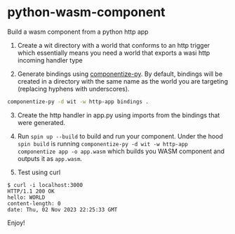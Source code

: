 # python-wasm-component

Build a wasm component from a python http app

1. Create a wit directory with a world that conforms to an http trigger which essentially means you need a world that exports
a wasi http incoming handler type

2. Generate bindings using [componentize-py](https://github.com/bytecodealliance/componentize-py). By default, bindings will be created in a directory with the same name as the world you are targeting (replacing hyphens with underscores).

```bash
componentize-py -d wit -w http-app bindings .
```

3. Create the http handler in app.py using imports from the bindings that were generated.

4. Run `spin up --build` to build and run your component. Under the hood `spin build` is running `componentize-py -d wit -w http-app componentize app -o app.wasm` which builds you WASM component and outputs it as `app.wasm`.

5. Test using curl

```console
$ curl -i localhost:3000
HTTP/1.1 200 OK
hello: WORLD
content-length: 0
date: Thu, 02 Nov 2023 22:25:33 GMT
```

Enjoy!